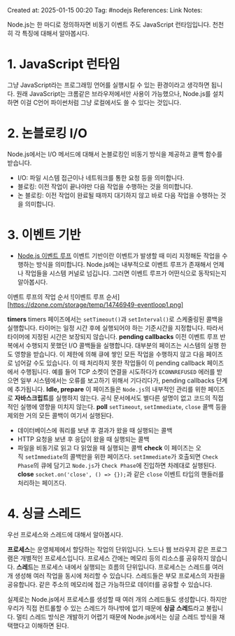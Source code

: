 Created at:  2025-01-15 00:20
Tag: #nodejs 
References:
Link Notes:

Node.js는 한 마디로 정의하자면 비동기 이벤트 주도 JavaScript 런타임입니다. 천천히 각 특징에 대해서 알아봅시다. 

# 1. JavaScript 런타임
그냥 JavaScript라는 프로그래밍 언어를 실행시킬 수 있는 환경이라고 생각하면 됩니다. 원래 JavaScript는 크롬같은 브라우저에서만 사용이 가능했으나, Node.js를 설치하면 이걸 C언어 파이썬처럼 그냥 로컬에서도 쓸 수 있다는 것입니다. 
# 2. 논블로킹 I/O
Node.js에서는 I/O 메서드에 대해서 논블로킹인 비동기 방식을 제공하고 콜백 함수를 받습니다. 
- I/O: 파일 시스템 접근이나 네트워크를 통한 요청 등을 의미합니다. 
- 블로킹: 이전 작업이 끝나야만 다음 작업을 수행하는 것을 의미합니다. 
- 논 블로킹: 이전 작업이 완료될 때까지 대기하지 않고 바로 다음 작업을 수행하는 것을 의미합니다. 
# 3. 이벤트 기반
- [Node.js 이벤트 루프](https://www.korecmblog.com/node-js-event-loop/)
이벤트 기반이란 이벤트가 발생할 때 미리 지정해둔 작업을 수행하는 방식을 의미합니다. Node.js에는 내부적으로 이벤트 루프가 존재해서 언제나 작업들을 시스템 커널로 넘깁니다. 
그러면 이벤트 루프가 어떤식으로 동작되는지 알아봅시다. 

이벤트 루프의 작업 순서
![이벤트 루프 순서][https://dzone.com/storage/temp/14746949-eventloop1.png]

**timers**
timers 페이즈에서는 `setTimeout()`과 `setInterval()`로 스케줄링된 콜백을 실행합니다. 타이머는 일정 시간 후에 실행되어야 하는 기준시간을 지정합니다. 따라서 타이머에 지정된 시간은 보장되지 않습니다. 
**pending callbacks**
이전 이벤트 루프 반복에서 수행되지 못했던 I/O 콜백들을 실행합니다. 대부분의 페이즈는 시스템의 실행 한도 영향을 받습니다. 이 제한에 의해 큐에 쌓인 모든 작업을 수행하지 않고 다음 페이즈로 넘어갈 수도 있습니다. 이 때 처리하지 못한 작업들이 이 pending callback 페이즈에서 수행됩니다. 
예를 들어 TCP 소켓이 연결을 시도하다가 `ECONNREFUSED` 에러를 받으면 일부 시스템에서는 오류를 보고하기 위해서 기다리다가, pending callbacks 단계에 추가됩니다. 
**Idle, prepare**
이 페이즈들은 `Node.js`의 내부적인 관리를 위한 페이즈로 **자바스크립트**를 실행하지 않는다. 공식 문서에서도 별다른 설명이 없고 코드의 직접적인 실행에 영향을 미치지 않는다.
**poll** 
`setTimeout`, `setImmediate`, `close` 콜백 등을 제외한 거의 모든 콜백이 여기서 실행된다. 
-   데이터베이스에 쿼리를 보낸 후 결과가 왔을 때 실행되는 콜백
-   HTTP 요청을 보낸 후 응답이 왔을 때 실행되는 콜백
-   파일을 비동기로 읽고 다 읽었을 때 실행되는 콜백
**check**
이 페이즈는 오직 `setImmediate`의 콜백만을 위한 페이즈다. `setImmediate`가 호출되면 `Check Phase`의 큐에 담기고 `Node.js`가 `Check Phase`에 진입하면 차례대로 실행된다.
**close**
`socket.on('close', () => {});`과 같은 `close` 이벤트 타입의 핸들러를 처리하는 페이즈다.
# 4. 싱글 스레드
우선 프로세스와 스레드에 대해서 알아봅시다. 

**프로세스**는 운영체제에서 할당하는 작업의 단위입니다. 노드나 웹 브라우저 같은 프로그램은 개별적인 프로세스입니다. 프로세스 간에는 메모리 등의 리소스를 공유하지 않습니다.
**스레드**는 프로세스 내에서 실행되는 흐름의 단위입니다. 프로세스는 스레드를 여러 개 생성해 여러 작업을 동시에 처리할 수 있습니다. 스레드들은 부모 프로세스의 자원을 공유합니다. 같은 주소의 메모리에 접근 가능하므로 데이터를 공유할 수 있습니다. 

실제로는 Node.js에서 프로세스를 생성할 때 여러 개의 스레드들도 생성합니다. 하지만 우리가 직접 컨트롤할 수 있는 스레드가 하나밖에 없기 때문에 **싱글 스레드**라고 불립니다. 
멀티 스레드 방식은 개발하기 어렵기 때문에 Node.js에서는 싱글 스레드 방식을 채택했다고 이해하면 된다. 